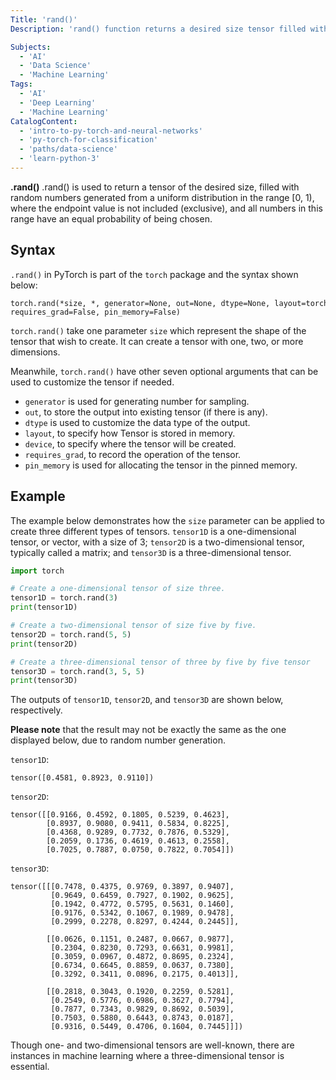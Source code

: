```yaml
---
Title: 'rand()'
Description: 'rand() function returns a desired size tensor filled with the random values that generated from uniform distribution in the range [0,1).'

Subjects:
  - 'AI'
  - 'Data Science'
  - 'Machine Learning'
Tags:
  - 'AI'
  - 'Deep Learning'
  - 'Machine Learning'
CatalogContent:
  - 'intro-to-py-torch-and-neural-networks'
  - 'py-torch-for-classification'
  - 'paths/data-science'
  - 'learn-python-3'
---
```


**.rand()** .rand() is used to return a tensor of the desired size, filled with random numbers generated from a uniform distribution in the range [0, 1), where the endpoint value is not included (exclusive), and all numbers in this range have an equal probability of being chosen.

## Syntax

`.rand()` in PyTorch is part of the `torch` package and the syntax shown below:

```pseudo
torch.rand(*size, *, generator=None, out=None, dtype=None, layout=torch.strided, device=None requires_grad=False, pin_memory=False)

```

`torch.rand()` take one parameter `size` which represent the shape of the tensor that wish to create. It can create a tensor with one, two, or more dimensions.

Meanwhile, `torch.rand()` have other seven optional arguments that can be used to customize the tensor if needed.

- `generator` is used for generating number for sampling.
- `out`, to store the output into existing tensor (if there is any).
- `dtype` is used to customize the data type of the output.
- `layout`, to specify how Tensor is stored in memory.
- `device`, to specify where the tensor will be created.
- `requires_grad`, to record the operation of the tensor.
- `pin_memory` is used for allocating the tensor in the pinned memory.

## Example

The example below demonstrates how the `size` parameter can be applied to create three different types of tensors. `tensor1D` is a one-dimensional tensor, or vector, with a size of 3; `tensor2D` is a two-dimensional tensor, typically called a matrix; and `tensor3D` is a three-dimensional tensor.

```py
import torch

# Create a one-dimensional tensor of size three.
tensor1D = torch.rand(3)
print(tensor1D)

# Create a two-dimensional tensor of size five by five.
tensor2D = torch.rand(5, 5)
print(tensor2D)

# Create a three-dimensional tensor of three by five by five tensor
tensor3D = torch.rand(3, 5, 5)
print(tensor3D)

```

The outputs of `tensor1D`, `tensor2D`, and `tensor3D` are shown below, respectively.

**Please note** that the result may not be exactly the same as the one displayed below, due to random number generation.

`tensor1D`:

```shell
tensor([0.4581, 0.8923, 0.9110])
```

`tensor2D`:

```shell
tensor([[0.9166, 0.4592, 0.1805, 0.5239, 0.4623],
        [0.8937, 0.9080, 0.9411, 0.5834, 0.8225],
        [0.4368, 0.9289, 0.7732, 0.7876, 0.5329],
        [0.2059, 0.1736, 0.4619, 0.4613, 0.2558],
        [0.7025, 0.7887, 0.0750, 0.7822, 0.7054]])
```

`tensor3D`:

```shell
tensor([[[0.7478, 0.4375, 0.9769, 0.3897, 0.9407],
         [0.9649, 0.6459, 0.7927, 0.1902, 0.9625],
         [0.1942, 0.4772, 0.5795, 0.5631, 0.1460],
         [0.9176, 0.5342, 0.1067, 0.1989, 0.9478],
         [0.2999, 0.2278, 0.8297, 0.4244, 0.2445]],

        [[0.0626, 0.1151, 0.2487, 0.0667, 0.9877],
         [0.2304, 0.8230, 0.7293, 0.6631, 0.9981],
         [0.3059, 0.0967, 0.4872, 0.8695, 0.2324],
         [0.6734, 0.6645, 0.8859, 0.0637, 0.7380],
         [0.3292, 0.3411, 0.0896, 0.2175, 0.4013]],

        [[0.2818, 0.3043, 0.1920, 0.2259, 0.5281],
         [0.2549, 0.5776, 0.6986, 0.3627, 0.7794],
         [0.7877, 0.7343, 0.9829, 0.8692, 0.5039],
         [0.7503, 0.5880, 0.6443, 0.8743, 0.0187],
         [0.9316, 0.5449, 0.4706, 0.1604, 0.7445]]])
```

Though one- and two-dimensional tensors are well-known, there are instances in machine learning where a three-dimensional tensor is essential.
